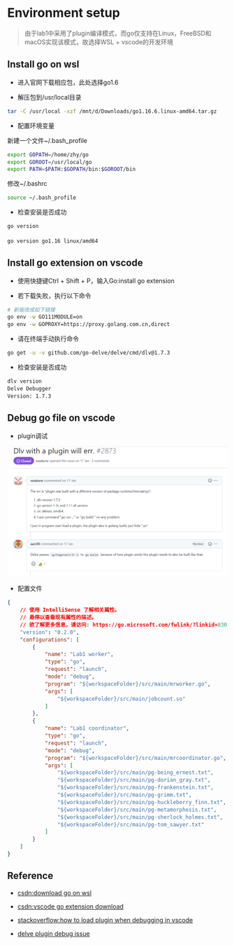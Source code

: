 # Environment setup

> 由于lab1中采用了plugin编译模式，而go仅支持在Linux，FreeBSD和macOS实现该模式，故选择WSL + vscode的开发环境

## Install go on wsl

+ 进入官网下载相应包，此处选择go1.6

+ 解压包到/usr/local目录

``` bash
tar -C /usr/local -xzf /mnt/d/Downloads/go1.16.6.linux-amd64.tar.gz
```

+ 配置环境变量

新建一个文件~/.bash_profile

``` bash
export GOPATH=/home/zhy/go
export GOROOT=/usr/local/go
export PATH=$PATH:$GOPATH/bin:$GOROOT/bin
```

修改~/.bashrc

``` bash
source ~/.bash_profile
```

+ 检查安装是否成功

``` bash
go version

go version go1.16 linux/amd64
```

## Install go extension on vscode

+ 使用快捷键Ctrl + Shift + P，输入Go:install go extension

+ 若下载失败，执行以下命令

``` bash
# 新版改成如下链接
go env -w GO111MODULE=on
go env -w GOPROXY=https://proxy.golang.com.cn,direct
```
  
+ 请在终端手动执行命令

``` bash
go get -u -v github.com/go-delve/delve/cmd/dlv@1.7.3
```  

+ 检查安装是否成功

``` bash
dlv version
Delve Debugger
Version: 1.7.3
```

## Debug go file on vscode

+ plugin调试

![github delve issue](./img/lab0-delve.PNG)

+ 配置文件

``` json
{
    // 使用 IntelliSense 了解相关属性。 
    // 悬停以查看现有属性的描述。
    // 欲了解更多信息，请访问: https://go.microsoft.com/fwlink/?linkid=830387
    "version": "0.2.0",
    "configurations": [
        {
            "name": "Lab1 worker",
            "type": "go",
            "request": "launch",
            "mode": "debug",
            "program": "${workspaceFolder}/src/main/mrworker.go",
            "args": [
                "${workspaceFolder}/src/main/jobcount.so"
            ]
        },
        {
            "name": "Lab1 coordinator",
            "type": "go",
            "request": "launch",
            "mode": "debug",
            "program": "${workspaceFolder}/src/main/mrcoordinator.go",
            "args": [
                "${workspaceFolder}/src/main/pg-being_ernest.txt",
                "${workspaceFolder}/src/main/pg-dorian_gray.txt",
                "${workspaceFolder}/src/main/pg-frankenstein.txt",
                "${workspaceFolder}/src/main/pg-grimm.txt",
                "${workspaceFolder}/src/main/pg-huckleberry_finn.txt",
                "${workspaceFolder}/src/main/pg-metamorphosis.txt",
                "${workspaceFolder}/src/main/pg-sherlock_holmes.txt",
                "${workspaceFolder}/src/main/pg-tom_sawyer.txt"
            ]
        }
    ]
}
```

## Reference

+ [csdn:download go on wsl](https://blog.csdn.net/shizheng_Li/article/details/122790444)

+ [csdn:vscode go extension download](https://blog.csdn.net/qq_41065919/article/details/107710144)

+ [stackoverflow:how to load plugin when debugging in vscode](https://stackoverflow.com/questions/70642618/cannot-load-plugin-when-debugging-golang-file-in-vscode)

+ [delve plugin debug issue](https://github.com/go-delve/delve/issues/2873)